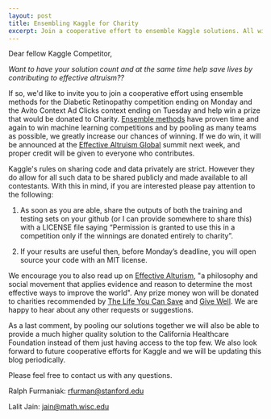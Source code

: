 ```yaml
---
layout: post
title: Ensembling Kaggle for Charity
excerpt: Join a cooperative effort to ensemble Kaggle solutions. All winnings will be denoted to charity. 
---
```

Dear fellow Kaggle Competitor,

*Want to have your solution count and at the same time help save lives by contributing to effective altruism??*

If so, we'd like to invite you to join a cooperative effort using ensemble methods for the Diabetic Retinopathy competition ending on Monday and the Avito Context Ad Clicks context ending on Tuesday and help win a prize that would be donated to Charity. [Ensemble methods][0] have proven time and again to win machine learning competitions and by pooling as many teams as possible, we greatly increase our chances of winning. If we do win, it will be announced at the [Effective Altruism Global][1] summit next week, and proper credit will be given to everyone who contributes. 

Kaggle's rules on sharing code and data privately are strict. However they do allow for all such data to be shared publicly and made available to all contestants. With this in mind, if you are interested please pay attention to the following:

1. As soon as you are able, share the outputs of both the training and testing sets on your github (or I can provide somewhere to share this) with a LICENSE file saying “Permission is granted to use this in a competition only if the winnings are donated entirely to charity”.

2. If your results are useful then, before Monday’s deadline, you will open source your code with an MIT license.

We encourage you to also read up on [Effective Alturism][2], "a philosophy and social movement that applies evidence and reason to determine the most effective ways to improve the world".  Any prize money won will be donated to charities recommended by [The Life You Can Save][3] and [Give Well][4]. We are happy to hear about any other requests or suggestions.

As a last comment, by pooling our solutions together we will also be able to provide a much higher quality solution to the California Healthcare Foundation instead of them just having access to the top few. We also look forward to future cooperative efforts for Kaggle and we will be updating this blog periodically. 

Please feel free to contact us with any questions.  

Ralph Furmaniak: rfurman@stanford.edu

Lalit Jain: jain@math.wisc.edu

[0]: https://en.wikipedia.org/wiki/Ensemble_learning
[1]: http://www.eaglobal.org/
[2]: http://www.effectivealtruism.org/
[3]: http://www.thelifeyoucansave.org/
[4]: http://www.givewell.org/charities/top-charities

